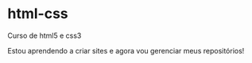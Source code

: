 # html-css
 Curso de html5 e css3

 Estou aprendendo a criar sites e agora vou gerenciar meus repositórios!
